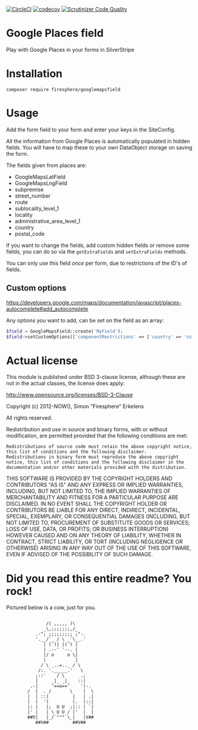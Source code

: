 [![CircleCI](https://circleci.com/gh/Firesphere/silverstripe-googlemapsfield.svg?style=svg)](https://circleci.com/gh/Firesphere/silverstripe-googlemapsfield)
[![codecov](https://codecov.io/gh/Firesphere/silverstripe-googlemapsfield/branch/master/graph/badge.svg)](https://codecov.io/gh/Firesphere/silverstripe-googlemapsfield)
[![Scrutinizer Code Quality](https://scrutinizer-ci.com/g/Firesphere/silverstripe-googlemapsfield/badges/quality-score.png?b=master)](https://scrutinizer-ci.com/g/Firesphere/silverstripe-googlemapsfield/?branch=master)

# Google Places field

Play with Google Places in your forms in SilverStripe

# Installation

`composer require firesphere/googlemapsfield`

# Usage

Add the form field to your form and enter your keys in the SiteConfig.

All the information from Google Places is automatically populated in hidden fields. You will have to map these to your own
DataObject storage on saving the form.

The fields given from places are:

- GoogleMapsLatField
- GoogleMapsLngField
- subpremise
- street_number
- route
- sublocality_level_1
- locality
- administrative_area_level_1
- country
- postal_code

If you want to change the fields, add custom hidden fields or remove some fields, you can do so via the `getExtraFields` and `setExtraFields` methods.
 

You can only use this field _once_ per form, due to restrictions of the ID's of fields.

## Custom options

https://developers.google.com/maps/documentation/javascript/places-autocomplete#add_autocomplete

Any options you want to add, can be set on the field as an array:
```php
$field = GoogleMapsField::create('MyField');
$field->setCustomOptions(['componentRestrictions' => ['country' => 'nz']]);
```

# Actual license

This module is published under BSD 3-clause license, although these are not in the actual classes, the license does apply:

http://www.opensource.org/licenses/BSD-3-Clause

Copyright (c) 2012-NOW(), Simon "Firesphere" Erkelens

All rights reserved.

Redistribution and use in source and binary forms, with or without modification, are permitted provided that the following conditions are met:

    Redistributions of source code must retain the above copyright notice, this list of conditions and the following disclaimer.
    Redistributions in binary form must reproduce the above copyright notice, this list of conditions and the following disclaimer in the documentation and/or other materials provided with the distribution.

THIS SOFTWARE IS PROVIDED BY THE COPYRIGHT HOLDERS AND CONTRIBUTORS "AS IS" AND ANY EXPRESS OR IMPLIED WARRANTIES, INCLUDING, BUT NOT LIMITED TO, THE IMPLIED WARRANTIES OF MERCHANTABILITY AND FITNESS FOR A PARTICULAR PURPOSE ARE DISCLAIMED. IN NO EVENT SHALL THE COPYRIGHT HOLDER OR CONTRIBUTORS BE LIABLE FOR ANY DIRECT, INDIRECT, INCIDENTAL, SPECIAL, EXEMPLARY, OR CONSEQUENTIAL DAMAGES (INCLUDING, BUT NOT LIMITED TO, PROCUREMENT OF SUBSTITUTE GOODS OR SERVICES; LOSS OF USE, DATA, OR PROFITS; OR BUSINESS INTERRUPTION) HOWEVER CAUSED AND ON ANY THEORY OF LIABILITY, WHETHER IN CONTRACT, STRICT LIABILITY, OR TORT (INCLUDING NEGLIGENCE OR OTHERWISE) ARISING IN ANY WAY OUT OF THE USE OF THIS SOFTWARE, EVEN IF ADVISED OF THE POSSIBILITY OF SUCH DAMAGE.


# Did you read this entire readme? You rock!

Pictured below is a cow, just for you.
```

               /( ,,,,, )\
              _\,;;;;;;;,/_
           .-"; ;;;;;;;;; ;"-.
           '.__/`_ / \ _`\__.'
              | (')| |(') |
              | .--' '--. |
              |/ o     o \|
              |           |
             / \ _..=.._ / \
            /:. '._____.'   \
           ;::'    / \      .;
           |     _|_ _|_   ::|
         .-|     '==o=='    '|-.
        /  |  . /       \    |  \
        |  | ::|         |   | .|
        |  (  ')         (.  )::|
        |: |   |;  U U  ;|:: | `|
        |' |   | \ U U / |'  |  |
        ##V|   |_/`"""`\_|   |V##
           ##V##         ##V##
```
